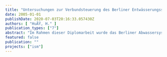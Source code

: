 ```yaml
---
title: "Untersuchungen zur Verbundsteuerung des Berliner Entwässerungssystems"
date: 2005-01-01
publishDate: 2020-07-03T20:16:33.057430Z
authors: [ "HuÃŸ, H." ]
publication_types: ["7"]
abstract: "Im Rahmen dieser Diplomarbeit wurde das Berliner Abwassersystem hinsichtlich einer Abflusssteuerung untersucht. Auf Grundlage des Merkblattes DWA-M 180 wurde zunächst die formale Bewertung des Steuerungspotenzials des Berliner Mischsystems durchgeführt. Weiter wurde für Niederschlagsereignisse des Jahres 2003 eine statische Bilanzierung bezüglich anfallender Wassermengen und vorhandenem Speichervolumen aufgestellt. Anhand von ausgewählten Ereignisse wurden dann für verschiedene Szenarien die Auswirkungen einer geänderten Förderstrategie untersucht. Im Vordergrund standen eine gleichmäßige Nutzung der Systemkapazitäten, die Verringerung von Mischwasserentlastungen und die Reduzierung des Mischwasserabflusses zur Kläranlage."
featured: false
publication: ""
projects: ["ism"]
---
```


